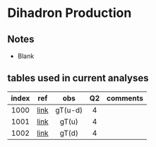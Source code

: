 # Dihadron Production

## Notes

* Blank

## tables used in current analyses

| index | ref             | obs          | Q2   |  comments
| :--:  | :--:            | :--:         | :--: |  :--:
| 1000  | [link][ref1000] | gT(u-d)      | 4    |  
| 1001  | [link][ref1000] | gT(u)        | 4    |  
| 1002  | [link][ref1000] | gT(d)        | 4    |  


[ref1000]: http://inspirehep.net/literature/1752292







